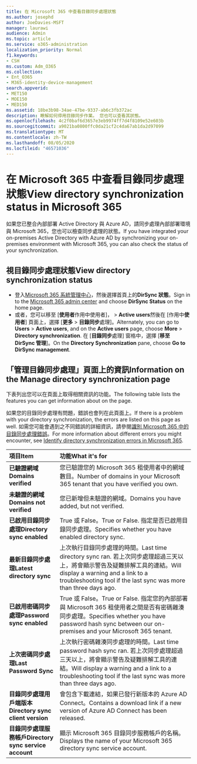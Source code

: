 ```yaml
---
title: 在 Microsoft 365 中查看目錄同步處理狀態
ms.author: josephd
author: JoeDavies-MSFT
manager: laurawi
audience: Admin
ms.topic: article
ms.service: o365-administration
localization_priority: Normal
f1.keywords:
- CSH
ms.custom: Adm_O365
ms.collection:
- Ent_O365
- M365-identity-device-management
search.appverid:
- MET150
- MOE150
- MED150
ms.assetid: 18be3b98-34ae-47be-9337-ab6c3fb372ac
description: 瞭解如何停用目錄同步作業。 您也可以查看其狀態。
ms.openlocfilehash: 4c2f0baf6d3657e3eb9974ff7d4f8109e52e603b
ms.sourcegitcommit: a9021ba0800ffc0da21cf2c4da67ab1da2d97099
ms.translationtype: MT
ms.contentlocale: zh-TW
ms.lasthandoff: 08/05/2020
ms.locfileid: "46571036"
---
```

# <a name="view-directory-synchronization-status-in-microsoft-365"></a><span data-ttu-id="da207-104">在 Microsoft 365 中查看目錄同步處理狀態</span><span class="sxs-lookup"><span data-stu-id="da207-104">View directory synchronization status in Microsoft 365</span></span>

<span data-ttu-id="da207-105">如果您已整合內部部署 Active Directory 與 Azure AD，請同步處理內部部署環境與 Microsoft 365，您也可以檢查同步處理的狀態。</span><span class="sxs-lookup"><span data-stu-id="da207-105">If you have integrated your on-premises Active Directory with Azure AD by synchronizing your on-premises environment with Microsoft 365, you can also check the status of your synchronization.</span></span>
  
## <a name="view-directory-synchronization-status"></a><span data-ttu-id="da207-106">視目錄同步處理狀態</span><span class="sxs-lookup"><span data-stu-id="da207-106">View directory synchronization status</span></span>

- <span data-ttu-id="da207-107">登入[Microsoft 365 系統管理中心](https://admin.microsoft.com)，然後選擇首頁上的**DirSync 狀態**。</span><span class="sxs-lookup"><span data-stu-id="da207-107">Sign in to the [Microsoft 365 admin center](https://admin.microsoft.com) and choose **DirSync Status** on the home page.</span></span>
- <span data-ttu-id="da207-108">或者，您可以移至 [**使用者**作用中使用者]， \> **Active users**然後在 [作用中**使用者**] 頁面上，選擇 [**更多** \> **目錄同步**處理]。</span><span class="sxs-lookup"><span data-stu-id="da207-108">Alternately, you can go to **Users** \> **Active users**, and on the **Active users** page, choose **More** \> **Directory synchronization**.</span></span> <span data-ttu-id="da207-109">在 [**目錄同步**處理] 窗格中，選擇 [**移至 DirSync 管理**]。</span><span class="sxs-lookup"><span data-stu-id="da207-109">On the **Directory Synchronization** pane, choose **Go to DirSync management**.</span></span>

## <a name="information-on-the-manage-directory-synchronization-page"></a><span data-ttu-id="da207-110">「管理目錄同步處理」頁面上的資訊</span><span class="sxs-lookup"><span data-stu-id="da207-110">Information on the Manage directory synchronization page</span></span>

<span data-ttu-id="da207-111">下表列出您可以在頁面上取得相關資訊的功能。</span><span class="sxs-lookup"><span data-stu-id="da207-111">The following table lists the features you can get information about on the page.</span></span>
  
<span data-ttu-id="da207-112">如果您的目錄同步處理有問題，錯誤也會列在此頁面上。</span><span class="sxs-lookup"><span data-stu-id="da207-112">If there is a problem with your directory synchronization, the errors are listed on this page as well.</span></span> <span data-ttu-id="da207-113">如需您可能會遇到之不同錯誤的詳細資訊，請參閱[識別 Microsoft 365 中的目錄同步處理錯誤](identify-directory-synchronization-errors.md)。</span><span class="sxs-lookup"><span data-stu-id="da207-113">For more information about different errors you might encounter, see [Identify directory synchronization errors in Microsoft 365](identify-directory-synchronization-errors.md).</span></span>
  
|<span data-ttu-id="da207-114">**項目**</span><span class="sxs-lookup"><span data-stu-id="da207-114">**Item**</span></span>|<span data-ttu-id="da207-115">**功能**</span><span class="sxs-lookup"><span data-stu-id="da207-115">**What it's for**</span></span>|
|:-----|:-----|
|<span data-ttu-id="da207-116">**已驗證網域**</span><span class="sxs-lookup"><span data-stu-id="da207-116">**Domains verified**</span></span> | <span data-ttu-id="da207-117">您已驗證您的 Microsoft 365 租使用者中的網域數目。</span><span class="sxs-lookup"><span data-stu-id="da207-117">Number of domains in your Microsoft 365 tenant that you have verified you own.</span></span> |
|<span data-ttu-id="da207-118">**未驗證的網域**</span><span class="sxs-lookup"><span data-stu-id="da207-118">**Domains not verified**</span></span> | <span data-ttu-id="da207-119">您已新增但未驗證的網域。</span><span class="sxs-lookup"><span data-stu-id="da207-119">Domains you have added, but not verified.</span></span> |
|<span data-ttu-id="da207-120">**已啟用目錄同步處理**</span><span class="sxs-lookup"><span data-stu-id="da207-120">**Directory sync enabled**</span></span> |<span data-ttu-id="da207-121">True 或 False。</span><span class="sxs-lookup"><span data-stu-id="da207-121">True or False.</span></span> <span data-ttu-id="da207-122">指定是否已啟用目錄同步處理。</span><span class="sxs-lookup"><span data-stu-id="da207-122">Specifies whether you have enabled directory sync.</span></span> |
|<span data-ttu-id="da207-123">**最新目錄同步處理**</span><span class="sxs-lookup"><span data-stu-id="da207-123">**Latest directory sync**</span></span> | <span data-ttu-id="da207-124">上次執行目錄同步處理的時間。</span><span class="sxs-lookup"><span data-stu-id="da207-124">Last time directory sync ran.</span></span> <span data-ttu-id="da207-125">若上次同步處理超過三天以上，將會顯示警告及疑難排解工具的連結。</span><span class="sxs-lookup"><span data-stu-id="da207-125">Will display a warning and a link to a troubleshooting tool if the last sync was more than three days ago.</span></span> |
|<span data-ttu-id="da207-126">**已啟用密碼同步處理**</span><span class="sxs-lookup"><span data-stu-id="da207-126">**Password sync enabled**</span></span> | <span data-ttu-id="da207-127">True 或 False。</span><span class="sxs-lookup"><span data-stu-id="da207-127">True or False.</span></span> <span data-ttu-id="da207-128">指定您的內部部署與 Microsoft 365 租使用者之間是否有密碼雜湊同步處理。</span><span class="sxs-lookup"><span data-stu-id="da207-128">Specifies whether you have password hash sync between our on-premises and your Microsoft 365 tenant.</span></span> |
|<span data-ttu-id="da207-129">**上次密碼同步處理**</span><span class="sxs-lookup"><span data-stu-id="da207-129">**Last Password Sync**</span></span> | <span data-ttu-id="da207-130">上次執行密碼雜湊同步處理的時間。</span><span class="sxs-lookup"><span data-stu-id="da207-130">Last time password hash sync ran.</span></span> <span data-ttu-id="da207-131">若上次同步處理超過三天以上，將會顯示警告及疑難排解工具的連結。</span><span class="sxs-lookup"><span data-stu-id="da207-131">Will display a warning and a link to a troubleshooting tool if the last sync was more than three days ago.</span></span> |
|<span data-ttu-id="da207-132">**目錄同步處理用戶端版本**</span><span class="sxs-lookup"><span data-stu-id="da207-132">**Directory sync client version**</span></span> | <span data-ttu-id="da207-133">會包含下載連結，如果已發行新版本的 Azure AD Connect。</span><span class="sxs-lookup"><span data-stu-id="da207-133">Contains a download link if a new version of Azure AD Connect has been released.</span></span> |
|<span data-ttu-id="da207-134">**目錄同步處理服務帳戶**</span><span class="sxs-lookup"><span data-stu-id="da207-134">**Directory sync service account**</span></span> | <span data-ttu-id="da207-135">顯示 Microsoft 365 目錄同步服務帳戶的名稱。</span><span class="sxs-lookup"><span data-stu-id="da207-135">Displays the name of your Microsoft 365 directory sync service account.</span></span> |